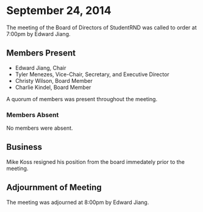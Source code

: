 # September 24, 2014

The meeting of the Board of Directors of StudentRND was called to order at 7:00pm by Edward Jiang.

## Members Present

- Edward Jiang, Chair
- Tyler Menezes, Vice-Chair, Secretary, and Executive Director
- Christy Wilson, Board Member
- Charlie Kindel, Board Member

A quorum of members was present throughout the meeting.

### Members Absent

No members were absent.

## Business

Mike Koss resigned his position from the board immedately prior to the meeting.

## Adjournment of Meeting

The meeting was adjourned at 8:00pm by Edward Jiang.